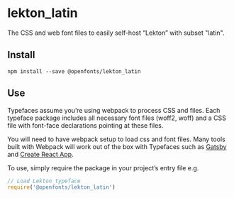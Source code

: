 
# lekton_latin

The CSS and web font files to easily self-host “Lekton” with subset "latin".

## Install

`npm install --save @openfonts/lekton_latin`

## Use

Typefaces assume you’re using webpack to process CSS and files. Each typeface
package includes all necessary font files (woff2, woff) and a CSS file with
font-face declarations pointing at these files.

You will need to have webpack setup to load css and font files. Many tools built
with Webpack will work out of the box with Typefaces such as [Gatsby](https://github.com/gatsbyjs/gatsby)
and [Create React App](https://github.com/facebookincubator/create-react-app).

To use, simply require the package in your project’s entry file e.g.

```javascript
// Load Lekton typeface
require('@openfonts/lekton_latin')
```
